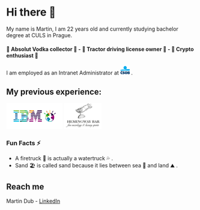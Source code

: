 # Hi there 👋

My name is Martin, I am 22 years old and currently studying bachelor degree at CULS in Prague.

#### :tropical_drink: Absolut Vodka collector :tropical_drink: - :tractor: Tractor driving license owner :tractor: - :money_with_wings: Crypto enthusiast :money_with_wings:

I am employed as an Intranet Administrator at <img src="https://github.com/MarvelousMartin/marvelousmartin/blob/main/assets/csob-logo.png?raw=true" width="25" height="25"> .

## My previous experience: <br>
<a><img src="https://github.com/MarvelousMartin/marvelousmartin/blob/main/assets/ibmlogo.png?raw=true" width="150" height="70">
<img src="https://github.com/MarvelousMartin/marvelousmartin/blob/main/assets/hemingway-bar-praha.png?raw=true" width="100" height="70"></a>
<br>

### Fun Facts ⚡
-  A firetruck :fire_engine: is actually a watertruck :sweat_drops: .
-  Sand 🏖️ is called sand because it lies between sea 🌊 and land ⛰️ .


## Reach me

Martin Dub - [LinkedIn](https://www.linkedin.com/in/martin-dub/)
